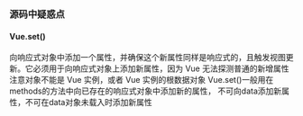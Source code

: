 ### 源码中疑惑点
#### Vue.set()
向响应式对象中添加一个属性，并确保这个新属性同样是响应式的，且触发视图更新。它必须用于向响应式对象上添加新属性，因为 Vue 无法探测普通的新增属性 
注意对象不能是 Vue 实例，或者 Vue 实例的根数据对象
Vue.set()一般用在methods的方法中向已存在的响应式对象中添加新的属性，
不可向data添加新属性，不可在data对象未载入时添加新属性





